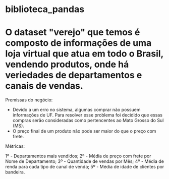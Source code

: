 # biblioteca_pandas

# O dataset "verejo" que temos é composto de informações de uma loja virtual que atua em todo o Brasil, vendendo produtos, onde há veriedades de departamentos e canais de vendas.

Premissas do negócio:
- Devido a um erro no sistema, algumas comprar não possuem informações de UF. Para resolver esse problema foi decidido que essas compras serão consideradas como pertencentes ao Mato Grosso do Sul (MS).
- O preço final de um produto não pode ser maior do que o preço com frete.

Métricas:

1º - Departamentos mais vendidos;
2º - Média de preço com frete por Nome de Departamento;
3º - Quantidade de vendas por Mês;
4º - Média de renda para cada tipo de canal de venda;
5º - Média de idade de clientes por bandeira.
